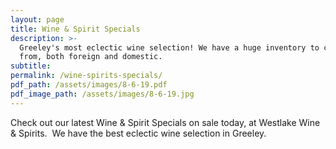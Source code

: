 ```yaml
---
layout: page
title: Wine & Spirit Specials
description: >-
  Greeley's most eclectic wine selection! We have a huge inventory to choose
  from, both foreign and domestic.
subtitle:
permalink: /wine-spirits-specials/
pdf_path: /assets/images/8-6-19.pdf
pdf_image_path: /assets/images/8-6-19.jpg
---
```


Check out our latest Wine & Spirit Specials on sale today, at Westlake Wine & Spirits. &nbsp;We have the best eclectic wine selection in Greeley.